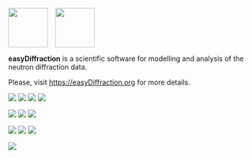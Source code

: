 <img src="https://easydiffraction.github.io/images/easydiffraction-logo.svg" height="80"><img width="15"><img src="https://easydiffraction.github.io/images/easydiffraction-text.svg" height="80">

**easyDiffraction** is a scientific software for modelling and analysis of the neutron diffraction data.

Please, visit <https://easyDiffraction.org> for more details.

[![][25]][20] [![][26]][20] [![][27]][20] [![][33]][34]

[![][35]][30] [![][32]][31] [![][72]][71]

[![][45]][40] [![][55]][50] [![][61]][62]

[![][28]][21]

<!---Travis CI Build Status--->

[20]: https://travis-ci.org/easyDiffraction/easyDiffraction

[21]: https://codecov.io/gh/easyDiffraction/easyDiffraction

[25]: http://badges.herokuapp.com/travis/easydiffraction/easydiffraction?env=BADGE=win&label=Windows%2010.0&branch=develop

[26]: http://badges.herokuapp.com/travis/easydiffraction/easydiffraction?env=BADGE=osx&label=macOS%2010.13%20(High%20Sierra)&branch=develop

[27]: http://badges.herokuapp.com/travis/easydiffraction/easydiffraction?env=BADGE=linux&label=Ubuntu%20Linux%2016.04%20(Xenial)&branch=develop

[28]: https://codecov.io/gh/easyDiffraction/easyDiffraction/branch/develop/graph/badge.svg

<!---GitHub Latest Release--->

[30]: https://github.com/easyDiffraction/easyDiffraction/releases/tag/v0.3.9

[35]: https://img.shields.io/badge/Release-v0.3.9_(17_Dec_2019)-informational.svg

<!---User Manual--->

[40]: https://easydiffraction.github.io/documentation.html

[45]: https://img.shields.io/badge/User_Manual-13_Nov_2019-informational.svg

<!---License--->

[50]: https://github.com/easyDiffraction/easyDiffraction/blob/develop/LICENSE

[55]: https://img.shields.io/badge/License-GNU_GPL_v3.0-informational.svg

<!---Code coverage--->

[21]: https://codecov.io/gh/easyDiffraction/easyDiffraction

[28]: https://codecov.io/gh/easyDiffraction/easyDiffraction/branch/develop/graph/badge.svg

<!---SnapStatus--->

[32]: https://snapcraft.io//easydiffraction/badge.svg

[31]: https://snapcraft.io/easydiffraction

[33]: https://build.snapcraft.io/badge/easyDiffraction/easyDiffraction.svg

[34]: https://build.snapcraft.io/user/easyDiffraction/easyDiffraction

<!---LicenseScan--->

[61]: https://app.fossa.com/api/projects/git%2Bgithub.com%2FeasyDiffraction%2FeasyDiffraction.svg?type=shield

[62]: https://app.fossa.com/projects/git%2Bgithub.com%2FeasyDiffraction%2FeasyDiffraction?ref=badge_shield

<!---DOI (Zenodo)--->

[71]: https://zenodo.org/badge/latestdoi/203730285

[72]: https://zenodo.org/badge/203730285.svg
